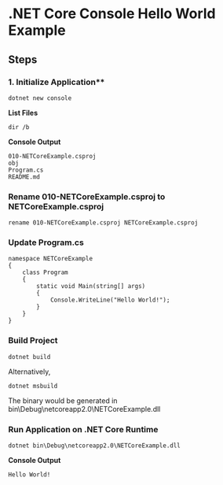 # .NET Core Console Hello World Example

## Steps

### 1. Initialize Application**
```
dotnet new console
```

**List Files**
```
dir /b
```

**Console Output**
```
010-NETCoreExample.csproj
obj
Program.cs
README.md
```

### Rename 010-NETCoreExample.csproj to NETCoreExample.csproj 

```
rename 010-NETCoreExample.csproj NETCoreExample.csproj 
```

### Update Program.cs
```
namespace NETCoreExample
{
    class Program
    {
        static void Main(string[] args)
        {
            Console.WriteLine("Hello World!");
        }
    }
}
```

### Build Project

```
dotnet build
```

Alternatively,
```
dotnet msbuild
```

The binary would be generated in bin\Debug\netcoreapp2.0\NETCoreExample.dll

### Run Application on .NET Core Runtime

```
dotnet bin\Debug\netcoreapp2.0\NETCoreExample.dll
```

**Console Output**
```
Hello World!
```


